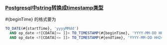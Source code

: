 ### [Postgresql中string转换成timestamp类型](https://www.cnblogs.com/haimishasha/p/6815251.html)

 #{beginTime} 的格式要为 

```sql
TO_DATE(#{startTime}, 'yyyyMMdd') 
  AND op_date <![CDATA[>= ]]> TO_TIMESTAMP(#{beginTime}, 'YYYY-MM-DD HH24:MI:SS')
  AND op_date <![CDATA[<= ]]> TO_TIMESTAMP(#{endTime}, 'YYYY-MM-DD HH24:MI:SS') 
```


